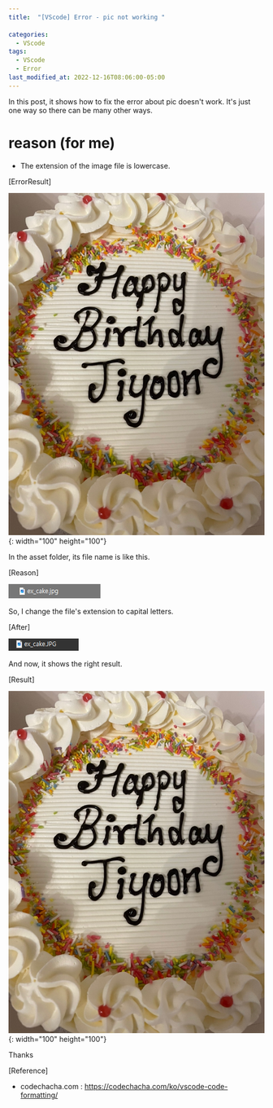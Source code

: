 ```yaml
---
title:  "[VScode] Error - pic not working "

categories:
  - VScode
tags:
  - VScode
  - Error
last_modified_at: 2022-12-16T08:06:00-05:00
---
```


In this post, it shows how to fix the error about pic doesn't work.
It's just one way so there can be many other ways.

# reason (for me)

 - The extension of the image file is lowercase. 


[ErrorResult]

![ex_cake_lowercase](/assets/img/ex_cake_lowercase.jpg){: width="100" height="100"}

In the asset folder, its file name is like this.

[Reason]

![lowercase_ex](/assets/img/lowercase_ex.PNG)

So, I change the file's extension to capital letters.

[After]

![capital_ex](/assets/img/capital_ex.PNG)

And now, it shows the right result. 

[Result]

![ex_cake](/assets/img/ex_cake.JPG){: width="100" height="100"}


Thanks

[Reference]
* codechacha.com : <https://codechacha.com/ko/vscode-code-formatting/>
